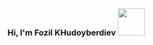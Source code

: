 ### Hi, I'm Fozil KHudoyberdiev <img src="https://media2.giphy.com/media/zlPCvj372M31bncd5v/giphy.gif?cid=ecf05e47u5txzaw7wal6p6fcg84kr30e6phi7cfryo3dd9sg&ep=v1_stickers_search&rid=giphy.gif&ct=ts" width="55px">

